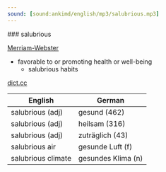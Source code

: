```yaml
---
sound: [sound:ankimd/english/mp3/salubrious.mp3]
---
```


\### salubrious

[Merriam-Webster](https://www.merriam-webster.com/dictionary/salubrious)

- favorable to or promoting health or well-being
    - salubrious habits

[dict.cc](https://www.dict.cc/salubrious)

| English        | German       |
| -------------- | ------------ |
| salubrious (adj) | gesund (462) |
| salubrious (adj) | heilsam (316) |
| salubrious (adj) | zuträglich (43) |
| salubrious air | gesunde Luft (f) |
| salubrious climate | gesundes Klima (n) |
